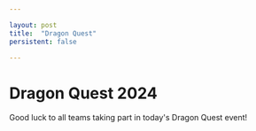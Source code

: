 ```yaml
---

layout: post
title:  "Dragon Quest"
persistent: false

---
```


# Dragon Quest 2024

Good luck to all teams taking part in today's Dragon Quest event!